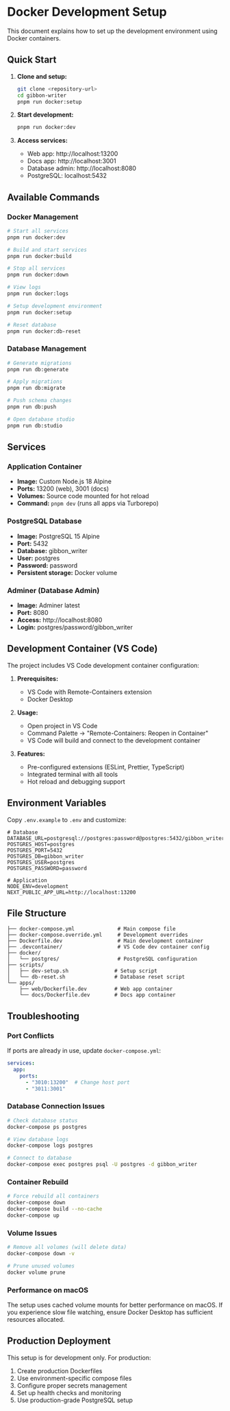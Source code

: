 # Docker Development Setup

This document explains how to set up the development environment using Docker containers.

## Quick Start

1. **Clone and setup:**
   ```bash
   git clone <repository-url>
   cd gibbon-writer
   pnpm run docker:setup
   ```

2. **Start development:**
   ```bash
   pnpm run docker:dev
   ```

3. **Access services:**
   - Web app: http://localhost:13200
   - Docs app: http://localhost:3001
   - Database admin: http://localhost:8080
   - PostgreSQL: localhost:5432

## Available Commands

### Docker Management
```bash
# Start all services
pnpm run docker:dev

# Build and start services
pnpm run docker:build

# Stop all services
pnpm run docker:down

# View logs
pnpm run docker:logs

# Setup development environment
pnpm run docker:setup

# Reset database
pnpm run docker:db-reset
```

### Database Management
```bash
# Generate migrations
pnpm run db:generate

# Apply migrations
pnpm run db:migrate

# Push schema changes
pnpm run db:push

# Open database studio
pnpm run db:studio
```

## Services

### Application Container
- **Image:** Custom Node.js 18 Alpine
- **Ports:** 13200 (web), 3001 (docs)
- **Volumes:** Source code mounted for hot reload
- **Command:** `pnpm dev` (runs all apps via Turborepo)

### PostgreSQL Database
- **Image:** PostgreSQL 15 Alpine
- **Port:** 5432
- **Database:** gibbon_writer
- **User:** postgres
- **Password:** password
- **Persistent storage:** Docker volume

### Adminer (Database Admin)
- **Image:** Adminer latest
- **Port:** 8080
- **Access:** http://localhost:8080
- **Login:** postgres/password/gibbon_writer

## Development Container (VS Code)

The project includes VS Code development container configuration:

1. **Prerequisites:**
   - VS Code with Remote-Containers extension
   - Docker Desktop

2. **Usage:**
   - Open project in VS Code
   - Command Palette → "Remote-Containers: Reopen in Container"
   - VS Code will build and connect to the development container

3. **Features:**
   - Pre-configured extensions (ESLint, Prettier, TypeScript)
   - Integrated terminal with all tools
   - Hot reload and debugging support

## Environment Variables

Copy `.env.example` to `.env` and customize:

```env
# Database
DATABASE_URL=postgresql://postgres:password@postgres:5432/gibbon_writer
POSTGRES_HOST=postgres
POSTGRES_PORT=5432
POSTGRES_DB=gibbon_writer
POSTGRES_USER=postgres
POSTGRES_PASSWORD=password

# Application
NODE_ENV=development
NEXT_PUBLIC_APP_URL=http://localhost:13200
```

## File Structure

```
├── docker-compose.yml              # Main compose file
├── docker-compose.override.yml     # Development overrides
├── Dockerfile.dev                  # Main development container
├── .devcontainer/                  # VS Code dev container config
├── docker/
│   └── postgres/                   # PostgreSQL configuration
├── scripts/
│   ├── dev-setup.sh               # Setup script
│   └── db-reset.sh                # Database reset script
└── apps/
    ├── web/Dockerfile.dev         # Web app container
    └── docs/Dockerfile.dev        # Docs app container
```

## Troubleshooting

### Port Conflicts
If ports are already in use, update `docker-compose.yml`:
```yaml
services:
  app:
    ports:
      - "3010:13200"  # Change host port
      - "3011:3001"
```

### Database Connection Issues
```bash
# Check database status
docker-compose ps postgres

# View database logs
docker-compose logs postgres

# Connect to database
docker-compose exec postgres psql -U postgres -d gibbon_writer
```

### Container Rebuild
```bash
# Force rebuild all containers
docker-compose down
docker-compose build --no-cache
docker-compose up
```

### Volume Issues
```bash
# Remove all volumes (will delete data)
docker-compose down -v

# Prune unused volumes
docker volume prune
```

### Performance on macOS
The setup uses cached volume mounts for better performance on macOS. If you experience slow file watching, ensure Docker Desktop has sufficient resources allocated.

## Production Deployment

This setup is for development only. For production:

1. Create production Dockerfiles
2. Use environment-specific compose files
3. Configure proper secrets management
4. Set up health checks and monitoring
5. Use production-grade PostgreSQL setup